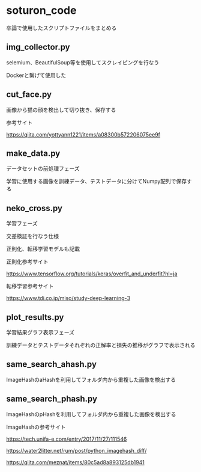 # soturon_code
卒論で使用したスクリプトファイルをまとめる

## img_collector.py
selemium、BeautifulSoup等を使用してスクレイピングを行なう

Dockerと繋げて使用した

## cut_face.py
画像から猫の顔を検出して切り抜き、保存する

参考サイト

https://qiita.com/yottyann1221/items/a08300b572206075ee9f

## make_data.py
データセットの前処理フェーズ

学習に使用する画像を訓練データ、テストデータに分けてNumpy配列で保存する

## neko_cross.py
学習フェーズ

交差検証を行なう仕様

正則化、転移学習モデルも記載


正則化参考サイト

https://www.tensorflow.org/tutorials/keras/overfit_and_underfit?hl=ja

転移学習参考サイト

https://www.tdi.co.jp/miso/study-deep-learning-3

## plot_results.py
学習結果グラフ表示フェーズ

訓練データとテストデータそれぞれの正解率と損失の推移がグラフで表示される

## same_search_ahash.py
ImageHashのaHashを利用してフォルダ内から重複した画像を検出する

## same_search_phash.py
ImageHashのpHashを利用してフォルダ内から重複した画像を検出する


ImageHashの参考サイト

https://tech.unifa-e.com/entry/2017/11/27/111546

https://water2litter.net/rum/post/python_imagehash_diff/

https://qiita.com/meznat/items/80c5ad8a893125db1941
